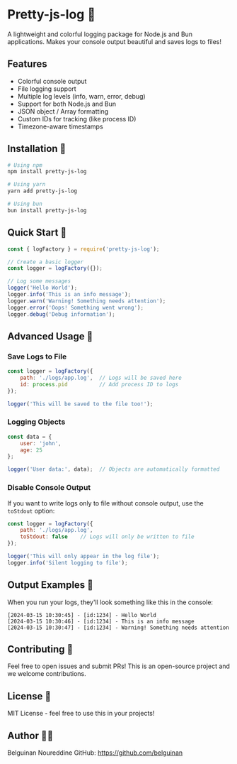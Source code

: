 # Pretty-js-log 📝

A lightweight and colorful logging package for Node.js and Bun applications. Makes your console output beautiful and saves logs to files!

## Features

- Colorful console output
- File logging support
- Multiple log levels (info, warn, error, debug)
- Support for both Node.js and Bun
- JSON object / Array formatting
- Custom IDs for tracking (like process ID)
- Timezone-aware timestamps

## Installation 🚀

```bash
# Using npm
npm install pretty-js-log

# Using yarn
yarn add pretty-js-log

# Using bun
bun install pretty-js-log
```

## Quick Start 🎯

```javascript
const { logFactory } = require('pretty-js-log');

// Create a basic logger
const logger = logFactory({});

// Log some messages
logger('Hello World');
logger.info('This is an info message');
logger.warn('Warning! Something needs attention');
logger.error('Oops! Something went wrong');
logger.debug('Debug information');
```

## Advanced Usage 🔧

### Save Logs to File

```javascript
const logger = logFactory({
    path: './logs/app.log',  // Logs will be saved here
    id: process.pid          // Add process ID to logs
});

logger('This will be saved to the file too!');
```

### Logging Objects

```javascript
const data = {
    user: 'john',
    age: 25
};

logger('User data:', data);  // Objects are automatically formatted
```

### Disable Console Output

If you want to write logs only to file without console output, use the `toStdout` option:

```javascript
const logger = logFactory({
    path: './logs/app.log',
    toStdout: false    // Logs will only be written to file
});

logger('This will only appear in the log file');
logger.info('Silent logging to file');
````

## Output Examples 🎨

When you run your logs, they'll look something like this in the console:

```
[2024-03-15 10:30:45] - [id:1234] - Hello World
[2024-03-15 10:30:46] - [id:1234] - This is an info message
[2024-03-15 10:30:47] - [id:1234] - Warning! Something needs attention
```

## Contributing 🤝

Feel free to open issues and submit PRs! This is an open-source project and we welcome contributions.

## License 📄

MIT License - feel free to use this in your projects!

## Author 👨‍💻

Belguinan Noureddine
GitHub: https://github.com/belguinan